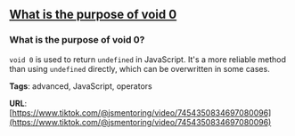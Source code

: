 ## [What is the purpose of void 0](#what-is-the-purpose-of-void-0)

### What is the purpose of void 0?

`void 0` is used to return `undefined` in JavaScript. It's a more reliable method than using `undefined` directly, which can be overwritten in some cases.

**Tags**: advanced, JavaScript, operators

**URL**: [https://www.tiktok.com/@jsmentoring/video/7454350834697080096](https://www.tiktok.com/@jsmentoring/video/7454350834697080096)
